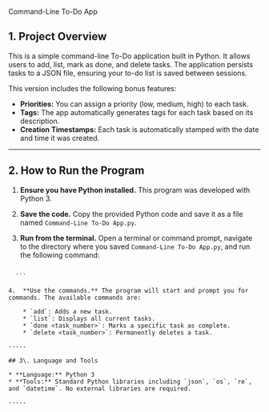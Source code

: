 Command-Line To-Do App

## 1\. Project Overview


This is a simple command-line To-Do application built in Python. It allows users to add, list, mark as done, and delete tasks. The application persists tasks to a JSON file, ensuring your to-do list is saved between sessions.

This version includes the following bonus features:
* **Priorities:** You can assign a priority (low, medium, high) to each task.
* **Tags:** The app automatically generates tags for each task based on its description.
* **Creation Timestamps:** Each task is automatically stamped with the date and time it was created.


-----

## 2\. How to Run the Program

1.  **Ensure you have Python installed.** This program was developed with Python 3.

2.  **Save the code.** Copy the provided Python code and save it as a file named `Command-Line To-Do App.py`.

3.  **Run from the terminal.** Open a terminal or command prompt, navigate to the directory where you saved `Command-Line To-Do App.py`, and run the following command:

    ```bash
  ``` Command-Line To-Do App.py
    ```

4.  **Use the commands.** The program will start and prompt you for commands. The available commands are:

      * `add`: Adds a new task.
      * `list`: Displays all current tasks.
      * `done <task_number>`: Marks a specific task as complete.
      * `delete <task_number>`: Permanently deletes a task.

-----

## 3\. Language and Tools

  * **Language:** Python 3
  * **Tools:** Standard Python libraries including `json`, `os`, `re`, and `datetime`. No external libraries are required.

-----


